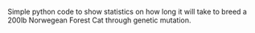 Simple python code to show statistics on how long it will take to breed a 200lb Norwegean Forest Cat through genetic mutation.
